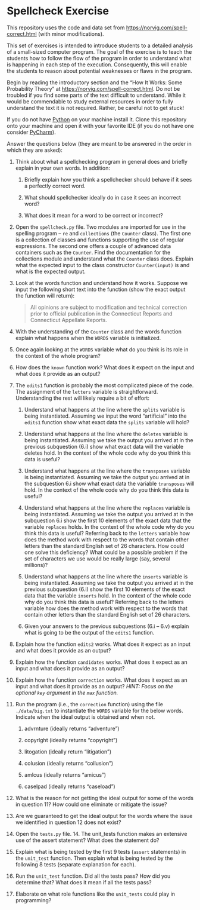 # Spellcheck Exercise

This repository uses the code and data set from
https://norvig.com/spell-correct.html (with minor modifications).

This set of exercises is intended to introduce students to a detailed analysis
of a small-sized computer program. The goal of the exercise is to teach the
students how to follow the flow of the program in order to understand what is
happening in each step of the execution. Consequently, this will enable the
students to reason about potential weaknesses or flaws in the program.

Begin by reading the introductory section and the “How It Works: Some
Probability Theory” at https://norvig.com/spell-correct.html. Do not be troubled
if you find some parts of the text difficult to understand. While it would be
commendable to study external resources in order to fully understand the text it
is not required. Rather, be careful not to get stuck!

If you do not have [Python](https://www.python.org/) on your machine install it.
Clone this repository onto your machine and open it with your favorite IDE (if
you do not have one consider [PyCharm](https://www.jetbrains.com/pycharm/download/download-thanks.html?platform=windows&code=PCC)).

Answer the questions below (they are meant to be answered in the order in which
they are asked):

1. Think about what a spellchecking program in general does and briefly
explain in your own words. In addition:

    1. Briefly explain how you think a spellchecker should behave if it
    sees a perfectly correct word.
    
    2. What should spellchecker ideally do in case it sees an incorrect word?
    
    3. What does it mean for a word to be correct or incorrect?
    
2. Open the `spellcheck.py` file. Two modules are imported for use in the
spelling program – `re` and
`collections` (the `Counter` class). The first one is a collection of classes
and functions supporting the use of regular expressions. The second one offers a
couple of advanced data containers such as the `Counter`. Find the documentation
for the collections module and understand what the `Counter` class does. Explain
what the expected input to the class constructor `Counter(input)` is and what is
the expected output.

3. Look at the words function and understand how it works. Suppose we input
the following short text into the function (show the exact output the function
will return):
    > All opinions are subject to modification and technical correction prior to
official publication in the Connecticut Reports and Connecticut Appellate
Reports.

4. With the understanding of the `Counter` class and the words function
explain what happens when the `WORDS` variable is initialized.

5. Once again looking at the `WORDS` variable what do you think is its role
in the context of the whole program?

6. How does the `known` function work? What does it expect on the input and
what does it provide as an output?

7. The `edits1` function is probably the most complicated piece of the code. The
assignment of the `letters` variable is straightforward. Understanding the rest
will likely require a bit of effort:

    1. Understand what happens at the line where the `splits` variable is being
    instantiated. Assuming we input the word “artificial” into the `edits1`
    function show what exact data the `splits` variable will hold?
    
    2. Understand what happens at the line where the `deletes` variable is being
    instantiated. Assuming we take the output you arrived at in the previous
    subquestion (6.i) show what exact data will the variable deletes hold. In
    the context of the whole code why do you think this data is useful?
    
    3. Understand what happens at the line where the `transposes` variable is
    being instantiated. Assuming we take the output you arrived at in the
    subquestion 6.i show what exact data the variable `transposes` will hold.
    In the context of the whole code why do you think this data is useful?
    
    4. Understand what happens at the line where the `replaces` variable is
    being instantiated. Assuming we take the output you arrived at in the
    subquestion 6.i show the first 10 elements of the exact data that the
    variable `replaces` holds. In the context of the whole code why do you think
    this data is useful? Referring back to the `letters` variable how does the
    method work with respect to the words that contain other letters than the
    standard English set of 26 characters. How could one solve this deficiency?
    What could be a possible problem if the set of characters we use would be
    really large (say, several millions)?
    
    5. Understand what happens at the line where the `inserts` variable is being
    instantiated. Assuming we take the output you arrived at in the previous
    subquestion (6.i) show the first 10 elements of the exact data that the
    variable `inserts` hold. In the context of the whole code why do you think
    this data is useful? Referring back to the letters variable how does the
    method work with respect to the words that contain other letters than the
    standard English set of 26 characters.
    
    6. Given your answers to the previous subquestions (6.i – 6.v) explain what
    is going to be the output of the `edits1` function.
    
8. Explain how the function `edits2` works. What does it expect as an input
and what does it provide as an output?

9. Explain how the function `candidates` works. What does it expect as an
input and what does it provide as an output?

10. Explain how the function `correction` works. What does it expect as an input
and what does it provide as an output? *HINT: Focus on the optional `key` argument
in the `max` function.*

11. Run the program (i.e., the `correction` function) using the file
`./data/big.txt` to instantiate the `WORDS` variable for the below words.
Indicate when the ideal output is obtained and when not.

    1. advrnture (ideally returns “adventure”)
    
    2. copyrlght (ideally returns “copyright”)
    
    3. litogation (ideally return “litigation”)
    
    4. colusion (ideally returns “collusion”)
    
    5. amlcus (ideally returns “amicus”)
    
    6. caselpad (ideally returns “caseload”)

12. What is the reason for not getting the ideal output for some of the
words in question 11? How could one eliminate or mitigate the issue?

13. Are we guaranteed to get the ideal output for the words where the issue
we identified in question 12 does not exist?

14. Open the `tests.py` file. 14.	The unit_tests function makes an extensive
use of the assert statement? What does the statement do?

15. Explain what is being tested by the first 9 tests (`assert` statements) in
the `unit_test` function. Then explain what is being tested by the following 8
tests (separate explanation for each).

16. Run the `unit_test` function. Did all the tests pass? How did you determine
that? What does it mean if all the tests pass?

17. Elaborate on what role functions like the `unit_tests` could play in
programming?